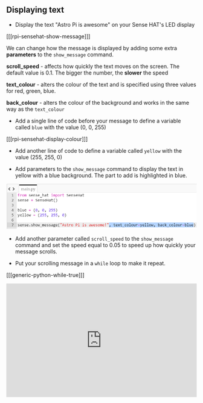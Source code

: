 ## Displaying text

+ Display the text "Astro Pi is awesome" on your Sense HAT's LED display

[[[rpi-sensehat-show-message]]]

We can change how the message is displayed by adding some extra **parameters** to the `show_message` command.

**scroll_speed** - affects how quickly the text moves on the screen. The default value is 0.1. The bigger the number, the **slower** the speed

**text_colour** - alters the colour of the text and is specified using three values for red, green, blue.

**back_colour** - alters the colour of the background and works in the same way as the `text_colour`

+ Add a single line of code before your message to define a variable called `blue` with the value (0, 0, 255)

[[[rpi-sensehat-display-colour]]]

+ Add another line of code to define a variable called `yellow` with the value (255, 255, 0)

+ Add parameters to the `show_message` command to display the text in yellow with a blue background. The part to add is highlighted in blue.

![Coloured text](images/coloured-text.png)

+ Add another parameter called `scroll_speed` to the `show_message` command and set the speed equal to 0.05 to speed up how quickly your message scrolls.

+ Put your scrolling message in a `while` loop to make it repeat.

[[[generic-python-while-true]]]

<iframe src="https://trinket.io/embed/python/44e4fe6df5?toggleCode=true" width="100%" height="300" frameborder="0" marginwidth="0" marginheight="0" allowfullscreen></iframe>

